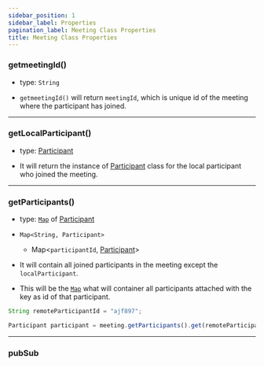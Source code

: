 ```yaml
---
sidebar_position: 1
sidebar_label: Properties
pagination_label: Meeting Class Properties
title: Meeting Class Properties
---
```


<div class="sdk-api-ref-only-h4">

### getmeetingId()

- type: `String`

- `getmeetingId()` will return `meetingId`, which is unique id of the meeting where the participant has joined.

---

### getLocalParticipant()

- type: [Participant](./)

- It will return the instance of [Participant](./) class for the local participant who joined the meeting.

---

### getParticipants()

- type: [`Map`](https://developer.android.com/reference/java/util/Map) of [Participant](./)

- `Map<String, Participant>`

  - Map<`participantId`, [Participant](./)>

- It will contain all joined participants in the meeting except the `localParticipant`.

- This will be the [`Map`](https://developer.android.com/reference/java/util/Map) what will container all participants attached with the key as id of that participant.

```javascript
String remoteParticipantId = "ajf897";

Participant participant = meeting.getParticipants().get(remoteParticipantId);
```

---

### pubSub


</div>
